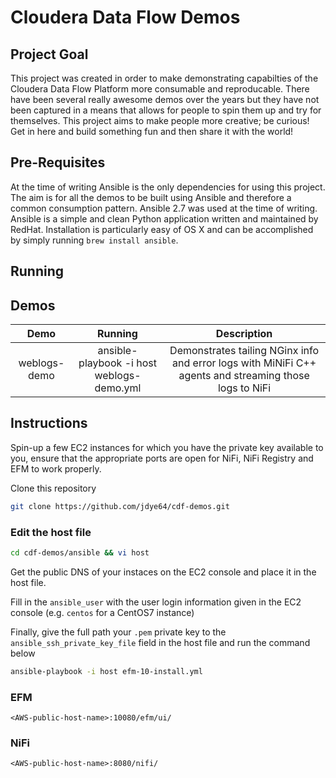 # Cloudera Data Flow Demos

## Project Goal

This project was created in order to make demonstrating capabilties of the Cloudera Data Flow Platform more consumable and reproducable. There have been several really awesome demos over the years but they have not been captured in a means that allows for people to spin them up and try for themselves. This project aims to make people more creative; be curious! Get in here and build something fun and then share it with the world!

## Pre-Requisites

At the time of writing Ansible is the only dependencies for using this project. The aim is for all the demos to be built using Ansible and therefore a common consumption pattern. Ansible 2.7 was used at the time of writing. Ansible is a simple and clean Python application written and maintained by RedHat. Installation is particularly easy of OS X and can be accomplished by simply running ```brew install ansible```.

## Running

## Demos

| Demo        | Running           | Description  |
| :-------------: |:-------------:| :-----:|
| weblogs-demo | ansible-playbook -i host weblogs-demo.yml | Demonstrates tailing NGinx info and error logs with MiNiFi C++ agents and streaming those logs to NiFi |

## Instructions

Spin-up a few EC2 instances for which you have the private key available to you, ensure that the appropriate ports are open for NiFi, NiFi Registry and EFM to work properly.

Clone this repository

~~~bash
git clone https://github.com/jdye64/cdf-demos.git
~~~

### Edit the host file

~~~bash
cd cdf-demos/ansible && vi host
~~~

Get the public DNS of your instaces on the EC2 console and place it in the host file.

Fill in the `ansible_user` with the user login information given in the EC2 console (e.g. `centos` for a CentOS7 instance)

Finally, give the full path your `.pem` private key to the `ansible_ssh_private_key_file` field in the host file and run the command below

~~~bash
ansible-playbook -i host efm-10-install.yml
~~~

### EFM

```text
<AWS-public-host-name>:10080/efm/ui/
```

### NiFi

```text
<AWS-public-host-name>:8080/nifi/
```
